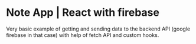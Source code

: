 # Note App | React with firebase

Very basic example of getting and sending data to the backend API (google firebase in that case) with help of fetch API and custom hooks.
